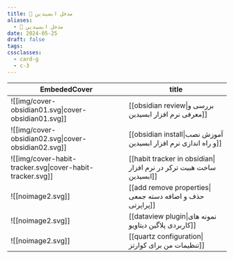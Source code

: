 ```yaml
---
title: 🔮 مدخل ابسیدین
aliases:
  - 🔮 مدخل ابسیدین
date: 2024-05-25
draft: false
tags: 
cssclasses:
  - card-g
  - c-3
---
```

<style>
	.giscus {
		display: none;
		}
</style>


<!-- QueryToSerialize: table without id EmbededCover, "[[" + file.name + "|" + title + "]]" as title FLATTEN choice(typeof(image)="link", embed(link(choice(typeof(image)="link", image, this.file.link))), "![[noimage2.svg]]") AS EmbededCover WHERE draft = false AND parent = [[obsidian|🔮 مدخل ابسیدین]] SORT hierarchy ASC -->
<!-- SerializedQuery: table without id EmbededCover, "[[" + file.name + "|" + title + "]]" as title FLATTEN choice(typeof(image)="link", embed(link(choice(typeof(image)="link", image, this.file.link))), "![[noimage2.svg]]") AS EmbededCover WHERE draft = false AND parent = [[obsidian|🔮 مدخل ابسیدین]] SORT hierarchy ASC -->

| EmbededCover                                              | title                                                              |
| --------------------------------------------------------- | ------------------------------------------------------------------ |
| ![[img/cover-obsidian01.svg\|cover-obsidian01.svg]]       | [[obsidian review\|بررسی و معرفی نرم افزار ابسیدین]]               |
| ![[img/cover-obsidian02.svg\|cover-obsidian02.svg]]       | [[obsidian install\|آموزش نصب و راه اندازی نرم افزار ابسیدین]]     |
| ![[img/cover-habit-tracker.svg\|cover-habit-tracker.svg]] | [[habit tracker in obsidian\|ساخت هبیت ترکر در نرم افزار ابسیدین]] |
| ![[noimage2.svg]]                                         | [[add remove properties\|حذف و اضافه دسته جمعی پراپرتی]]           |
| ![[noimage2.svg]]                                         | [[dataview plugin\|نمونه های کاربردی پلاگین دیتاویو]]              |
| ![[noimage2.svg]]                                         | [[quartz configuration\|تنظیمات من برای کوارتز]]                   |
<!-- SerializedQuery END -->



